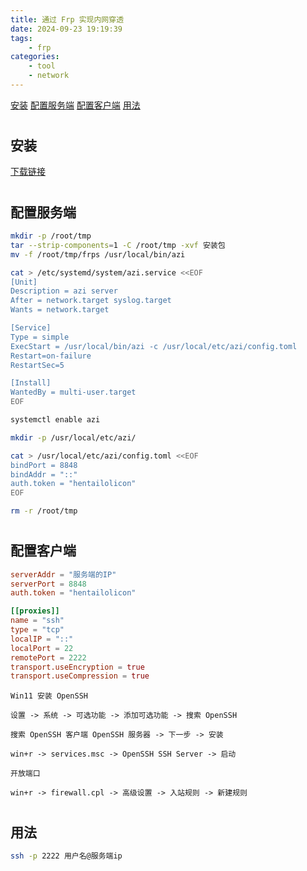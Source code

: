 ```yaml
---
title: 通过 Frp 实现内网穿透
date: 2024-09-23 19:19:39
tags:
	- frp
categories: 
    - tool
    - network
---
```


[安装](#ins)
[配置服务端](#server)
[配置客户端](#client)
[用法](#usage)

# <h2 id="ins">安装</h2>

[下载链接](https://github.com/fatedier/frp/releases/latest)

# <h2 id="server">配置服务端</h2>

```bash
mkdir -p /root/tmp
tar --strip-components=1 -C /root/tmp -xvf 安装包
mv -f /root/tmp/frps /usr/local/bin/azi

cat > /etc/systemd/system/azi.service <<EOF
[Unit]
Description = azi server
After = network.target syslog.target
Wants = network.target

[Service]
Type = simple
ExecStart = /usr/local/bin/azi -c /usr/local/etc/azi/config.toml
Restart=on-failure
RestartSec=5

[Install]
WantedBy = multi-user.target
EOF

systemctl enable azi

mkdir -p /usr/local/etc/azi/

cat > /usr/local/etc/azi/config.toml <<EOF
bindPort = 8848
bindAddr = "::"
auth.token = "hentailolicon"
EOF

rm -r /root/tmp
```

# <h2 id="client">配置客户端</h2>

```toml
serverAddr = "服务端的IP"
serverPort = 8848
auth.token = "hentailolicon"

[[proxies]]
name = "ssh"
type = "tcp"
localIP = "::"
localPort = 22
remotePort = 2222
transport.useEncryption = true
transport.useCompression = true
```

`Win11 安装 OpenSSH`

```
设置 -> 系统 -> 可选功能 -> 添加可选功能 -> 搜索 OpenSSH

搜索 OpenSSH 客户端 OpenSSH 服务器 -> 下一步 -> 安装

win+r -> services.msc -> OpenSSH SSH Server -> 启动
```

`开放端口`

```
win+r -> firewall.cpl -> 高级设置 -> 入站规则 -> 新建规则
```

# <h2 id="usage">用法</h2>

```bash
ssh -p 2222 用户名@服务端ip
```